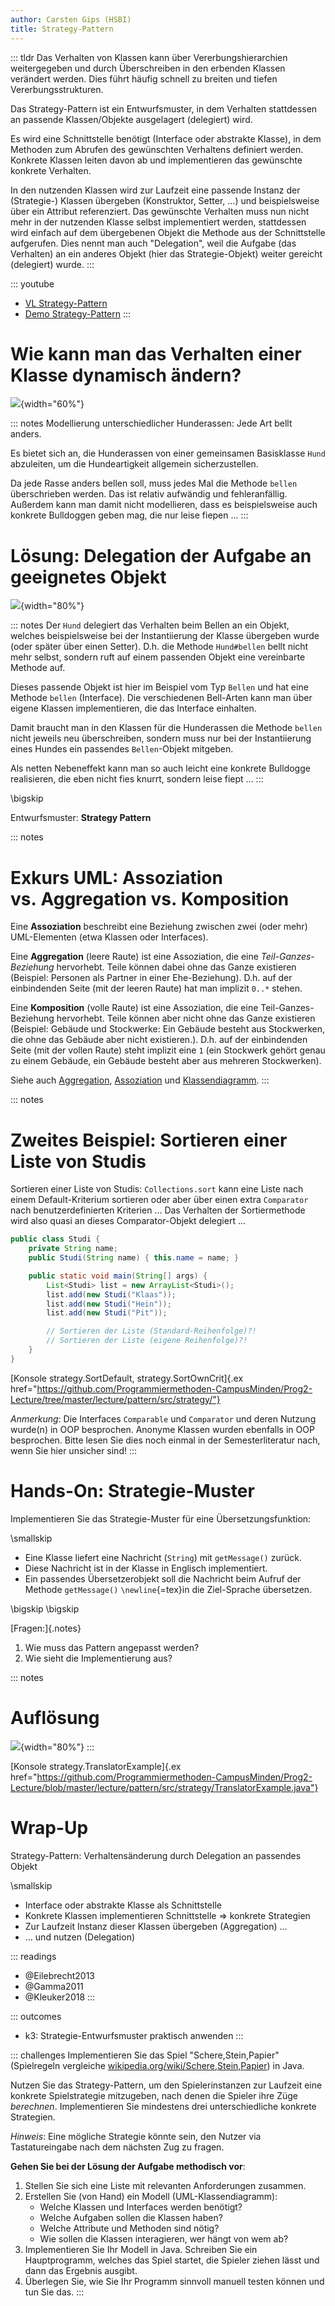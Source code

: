 ```yaml
---
author: Carsten Gips (HSBI)
title: Strategy-Pattern
---
```


::: tldr
Das Verhalten von Klassen kann über Vererbungshierarchien weitergegeben und durch
Überschreiben in den erbenden Klassen verändert werden. Dies führt häufig schnell zu
breiten und tiefen Vererbungsstrukturen.

Das Strategy-Pattern ist ein Entwurfsmuster, in dem Verhalten stattdessen an
passende Klassen/Objekte ausgelagert (delegiert) wird.

Es wird eine Schnittstelle benötigt (Interface oder abstrakte Klasse), in dem
Methoden zum Abrufen des gewünschten Verhaltens definiert werden. Konkrete Klassen
leiten davon ab und implementieren das gewünschte konkrete Verhalten.

In den nutzenden Klassen wird zur Laufzeit eine passende Instanz der (Strategie-)
Klassen übergeben (Konstruktor, Setter, ...) und beispielsweise über ein Attribut
referenziert. Das gewünschte Verhalten muss nun nicht mehr in der nutzenden Klasse
selbst implementiert werden, stattdessen wird einfach auf dem übergebenen Objekt die
Methode aus der Schnittstelle aufgerufen. Dies nennt man auch "Delegation", weil die
Aufgabe (das Verhalten) an ein anderes Objekt (hier das Strategie-Objekt) weiter
gereicht (delegiert) wurde.
:::

::: youtube
-   [VL Strategy-Pattern](https://youtu.be/WI2riW7yOSE)
-   [Demo Strategy-Pattern](https://youtu.be/IgjlFr2ZcW4)
:::

# Wie kann man das Verhalten einer Klasse dynamisch ändern?

![](images/hunde.png){width="60%"}

::: notes
Modellierung unterschiedlicher Hunderassen: Jede Art bellt anders.

Es bietet sich an, die Hunderassen von einer gemeinsamen Basisklasse `Hund`
abzuleiten, um die Hundeartigkeit allgemein sicherzustellen.

Da jede Rasse anders bellen soll, muss jedes Mal die Methode `bellen` überschrieben
werden. Das ist relativ aufwändig und fehleranfällig. Außerdem kann man damit nicht
modellieren, dass es beispielsweise auch konkrete Bulldoggen geben mag, die nur
leise fiepen ...
:::

# Lösung: Delegation der Aufgabe an geeignetes Objekt

![](images/hunde_strat.png){width="80%"}

::: notes
Der `Hund` delegiert das Verhalten beim Bellen an ein Objekt, welches beispielsweise
bei der Instantiierung der Klasse übergeben wurde (oder später über einen Setter).
D.h. die Methode `Hund#bellen` bellt nicht mehr selbst, sondern ruft auf einem
passenden Objekt eine vereinbarte Methode auf.

Dieses passende Objekt ist hier im Beispiel vom Typ `Bellen` und hat eine Methode
`bellen` (Interface). Die verschiedenen Bell-Arten kann man über eigene Klassen
implementieren, die das Interface einhalten.

Damit braucht man in den Klassen für die Hunderassen die Methode `bellen` nicht
jeweils neu überschreiben, sondern muss nur bei der Instantiierung eines Hundes ein
passendes `Bellen`-Objekt mitgeben.

Als netten Nebeneffekt kann man so auch leicht eine konkrete Bulldogge realisieren,
die eben nicht fies knurrt, sondern leise fiept ...
:::

\bigskip

Entwurfsmuster: **Strategy Pattern**

::: notes
# Exkurs UML: Assoziation vs. Aggregation vs. Komposition

Eine **Assoziation** beschreibt eine Beziehung zwischen zwei (oder mehr)
UML-Elementen (etwa Klassen oder Interfaces).

Eine **Aggregation** (leere Raute) ist eine Assoziation, die eine
*Teil-Ganzes-Beziehung* hervorhebt. Teile können dabei ohne das Ganze existieren
(Beispiel: Personen als Partner in einer Ehe-Beziehung). D.h. auf der einbindenden
Seite (mit der leeren Raute) hat man implizit `0..*` stehen.

Eine **Komposition** (volle Raute) ist eine Assoziation, die eine
Teil-Ganzes-Beziehung hervorhebt. Teile können aber nicht ohne das Ganze existieren
(Beispiel: Gebäude und Stockwerke: Ein Gebäude besteht aus Stockwerken, die ohne das
Gebäude aber nicht existieren.). D.h. auf der einbindenden Seite (mit der vollen
Raute) steht implizit eine `1` (ein Stockwerk gehört genau zu einem Gebäude, ein
Gebäude besteht aber aus mehreren Stockwerken).

Siehe auch [Aggregation](https://de.wikipedia.org/wiki/Aggregation_(Informatik)),
[Assoziation](https://de.wikipedia.org/wiki/Assoziation_(UML)#Aggregation_und_Komposition)
und [Klassendiagramm](https://de.wikipedia.org/wiki/Klassendiagramm).
:::

::: notes
# Zweites Beispiel: Sortieren einer Liste von Studis

Sortieren einer Liste von Studis: `Collections.sort` kann eine Liste nach einem
Default-Kriterium sortieren oder aber über einen extra `Comparator` nach
benutzerdefinierten Kriterien ... Das Verhalten der Sortiermethode wird also quasi
an dieses Comparator-Objekt delegiert ...

``` java
public class Studi {
    private String name;
    public Studi(String name) { this.name = name; }

    public static void main(String[] args) {
        List<Studi> list = new ArrayList<Studi>();
        list.add(new Studi("Klaas"));
        list.add(new Studi("Hein"));
        list.add(new Studi("Pit"));

        // Sortieren der Liste (Standard-Reihenfolge)?!
        // Sortieren der Liste (eigene Reihenfolge)?!
    }
}
```

[Konsole strategy.SortDefault, strategy.SortOwnCrit]{.ex
href="https://github.com/Programmiermethoden-CampusMinden/Prog2-Lecture/tree/master/lecture/pattern/src/strategy/"}

*Anmerkung*: Die Interfaces `Comparable` und `Comparator` und deren Nutzung wurde(n)
in OOP besprochen. Anonyme Klassen wurden ebenfalls in OOP besprochen. Bitte lesen
Sie dies noch einmal in der Semesterliteratur nach, wenn Sie hier unsicher sind!
:::

# Hands-On: Strategie-Muster

Implementieren Sie das Strategie-Muster für eine Übersetzungsfunktion:

\smallskip

-   Eine Klasse liefert eine Nachricht (`String`) mit `getMessage()` zurück.
-   Diese Nachricht ist in der Klasse in Englisch implementiert.
-   Ein passendes Übersetzerobjekt soll die Nachricht beim Aufruf der Methode
    `getMessage()` `\newline`{=tex}in die Ziel-Sprache übersetzen.

\bigskip
\bigskip

[Fragen:]{.notes}

1.  Wie muss das Pattern angepasst werden?
2.  Wie sieht die Implementierung aus?

::: notes
# Auflösung

![](images/translator.png){width="80%"}
:::

[Konsole strategy.TranslatorExample]{.ex
href="https://github.com/Programmiermethoden-CampusMinden/Prog2-Lecture/blob/master/lecture/pattern/src/strategy/TranslatorExample.java"}

# Wrap-Up

Strategy-Pattern: Verhaltensänderung durch Delegation an passendes Objekt

\smallskip

-   Interface oder abstrakte Klasse als Schnittstelle
-   Konkrete Klassen implementieren Schnittstelle =\> konkrete Strategien
-   Zur Laufzeit Instanz dieser Klassen übergeben (Aggregation) ...
-   ... und nutzen (Delegation)

::: readings
-   @Eilebrecht2013
-   @Gamma2011
-   @Kleuker2018
:::

::: outcomes
-   k3: Strategie-Entwurfsmuster praktisch anwenden
:::

::: challenges
Implementieren Sie das Spiel "Schere,Stein,Papier" (Spielregeln vergleiche
[wikipedia.org/wiki/Schere,Stein,Papier](https://de.wikipedia.org/wiki/Schere,_Stein,_Papier))
in Java.

Nutzen Sie das Strategy-Pattern, um den Spielerinstanzen zur Laufzeit eine konkrete
Spielstrategie mitzugeben, nach denen die Spieler ihre Züge *berechnen*.
Implementieren Sie mindestens drei unterschiedliche konkrete Strategien.

*Hinweis*: Eine mögliche Strategie könnte sein, den Nutzer via Tastatureingabe nach
dem nächsten Zug zu fragen.

**Gehen Sie bei der Lösung der Aufgabe methodisch vor**:

1.  Stellen Sie sich eine Liste mit relevanten Anforderungen zusammen.
2.  Erstellen Sie (von Hand) ein Modell (UML-Klassendiagramm):
    -   Welche Klassen und Interfaces werden benötigt?
    -   Welche Aufgaben sollen die Klassen haben?
    -   Welche Attribute und Methoden sind nötig?
    -   Wie sollen die Klassen interagieren, wer hängt von wem ab?
3.  Implementieren Sie Ihr Modell in Java. Schreiben Sie ein Hauptprogramm, welches
    das Spiel startet, die Spieler ziehen lässt und dann das Ergebnis ausgibt.
4.  Überlegen Sie, wie Sie Ihr Programm sinnvoll manuell testen können und tun Sie
    das.
:::
